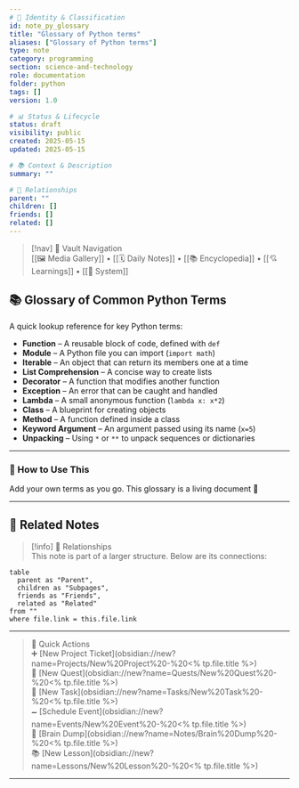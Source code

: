 ```yaml
---
# 📄 Identity & Classification
id: note_py_glossary
title: "Glossary of Python terms"
aliases: ["Glossary of Python terms"]
type: note
category: programming
section: science-and-technology
role: documentation
folder: python
tags: []
version: 1.0

# 📊 Status & Lifecycle
status: draft
visibility: public
created: 2025-05-15
updated: 2025-05-15

# 📚 Context & Description
summary: ""

# 🧱 Relationships
parent: ""
children: []
friends: []
related: []
---
```



> [!nav] 🧱 Vault Navigation  
> [[🖼 Media Gallery]] • [[🗓 Daily Notes]] • [[📚 Encyclopedia]] • [[💘 Learnings]] • [[🧠 System]]

## 📚 Glossary of Common Python Terms

A quick lookup reference for key Python terms:

- **Function** – A reusable block of code, defined with `def`
- **Module** – A Python file you can import (`import math`)
- **Iterable** – An object that can return its members one at a time
- **List Comprehension** – A concise way to create lists
- **Decorator** – A function that modifies another function
- **Exception** – An error that can be caught and handled
- **Lambda** – A small anonymous function (`lambda x: x*2`)
- **Class** – A blueprint for creating objects
- **Method** – A function defined inside a class
- **Keyword Argument** – An argument passed using its name (`x=5`)
- **Unpacking** – Using `*` or `**` to unpack sequences or dictionaries

---

### 🧠 How to Use This

Add your own terms as you go. This glossary is a living document 🧬


---

## 🔗 Related Notes

> [!info] 🧠 Relationships  
> This note is part of a larger structure. Below are its connections:

```dataview
table
  parent as "Parent",
  children as "Subpages",
  friends as "Friends",
  related as "Related"
from ""
where file.link = this.file.link
```

---

> 🌛 Quick Actions  
> ➕ [New Project Ticket](obsidian://new?name=Projects/New%20Project%20-%20<% tp.file.title %>)  
> 🌹 [New Quest](obsidian://new?name=Quests/New%20Quest%20-%20<% tp.file.title %>)  
> 🎯 [New Task](obsidian://new?name=Tasks/New%20Task%20-%20<% tp.file.title %>)  
> 🗕 [Schedule Event](obsidian://new?name=Events/New%20Event%20-%20<% tp.file.title %>)  
> 📝 [Brain Dump](obsidian://new?name=Notes/Brain%20Dump%20-%20<% tp.file.title %>)  
> 📚 [New Lesson](obsidian://new?name=Lessons/New%20Lesson%20-%20<% tp.file.title %>)

---